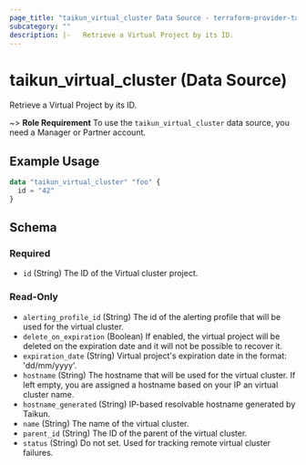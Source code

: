 ```yaml
---
page_title: "taikun_virtual_cluster Data Source - terraform-provider-taikun"
subcategory: ""
description: |-   Retrieve a Virtual Project by its ID.
---
```


# taikun_virtual_cluster (Data Source)

Retrieve a Virtual Project by its ID.

~> **Role Requirement** To use the `taikun_virtual_cluster` data source, you need a Manager or Partner account.

## Example Usage

```terraform
data "taikun_virtual_cluster" "foo" {
  id = "42"
}
```

<!-- schema generated by tfplugindocs -->
## Schema

### Required

- `id` (String) The ID of the Virtual cluster project.

### Read-Only

- `alerting_profile_id` (String) The id of the alerting profile that will be used for the virtual cluster.
- `delete_on_expiration` (Boolean) If enabled, the virtual project will be deleted on the expiration date and it will not be possible to recover it.
- `expiration_date` (String) Virtual project's expiration date in the format: 'dd/mm/yyyy'.
- `hostname` (String) The hostname that will be used for the virtual cluster. If left empty, you are assigned a hostname based on your IP an virtual cluster name.
- `hostname_generated` (String) IP-based resolvable hostname generated by Taikun.
- `name` (String) The name of the virtual cluster.
- `parent_id` (String) The ID of the parent of the virtual cluster.
- `status` (String) Do not set. Used for tracking remote virtual cluster failures.
